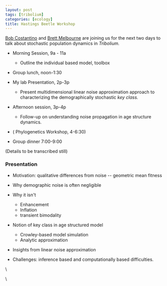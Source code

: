 ```yaml
---
layout: post
tags: [tribolium]
categories: [ecology]
title: Hastings Beetle Workshop
---
```







 








[Bob
Costantino](http://bill.srnr.arizona.edu/Bob_Costantino/cos1.html "http://bill.srnr.arizona.edu/Bob_Costantino/cos1.html")
and [Brett
Melbourne](http://www.colorado.edu/eeb/facultysites/melbourne/ "http://www.colorado.edu/eeb/facultysites/melbourne/")
are joining us for the next two days to talk about stochastic population
dynamics in *Tribolium.*

-   Morning Session, 9a - 11a
    -   Outline the individual based model, toolbox

-   Group lunch, noon-1:30
-   My lab Presentation, 2p-3p
    -   Present multidimensional linear noise approximation approach to
        characterizing the demographically stochastic *key class.*

-   Afternoon session, 3p-4p
    -   Follow-up on understanding noise propagation in age structure
        dynamics.

-   ( Phylogenetics Workshop, 4-6:30)
-   Group dinner 7:00-9:00

(Details to be transcribed still)

### Presentation

-   Motivation: qualitative differences from noise -- geometric mean
    fitness
-   Why demographic noise is often negligible
-   Why it isn't
    -   Enhancement
    -   Inflation
    -   transient bimodality

-   Notion of key class in age structured model
    -   Crowley-based model simulation
    -   Analytic approximation

-   Insights from linear noise approximation
-   Challenges: inference based and computationally based difficulties.

\

\

